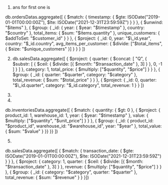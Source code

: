 1. ans for first one is

db.ordersDatas.aggregate([ { $match: { timestamp: { $gte: ISODate("2019-01-01T00:00:00Z"), $lte: ISODate("2021-12-31T23:59:59Z") } } }, { $unwind: "$items" }, { $group: { _id: { year: { $year: "$timestamp" }, country: "$country" }, total_items: { $sum: "$items.quantity" }, unique_customers: { $addToSet: "$customer_id" } } }, { $project: { _id: 0, year: "$\_id.year", country: "$_id.country", avg_items_per_customer: { $divide: ["$total_items", { $size: "$unique_customers" }] } } } ])

2.  db.salesData.aggregate([ { $project: { quarter: { $concat: [ "Q", { $substr: [ { $ceil: { $divide: [{ $month: "$transaction_date" }, 3] } }, 0, -1 ] } ] }, category: 1, total_price: { $multiply: ["$quantity", "$price"] } } }, { $group: { _id: { quarter: "$quarter", category: "$category" }, total_revenue: { $sum: "$total_price" } } }, { $project: { _id: 0, quarter: "$\_id.quarter", category: "$\_id.category", total_revenue: 1 } } ])

3.

4.

db.inventoriesData.aggregate([ { $match: { quantity: { $gt: 0 },  { $project: { product_id: 1, warehouse_id: 1, year: { $year: "$timestamp" }, value: { $multiply: ["$quantity", "$unit_price"] } } }, { $group: { _id: { product_id: "$product_id", warehouse_id: "$warehouse_id", year: "$year" }, total_value: { $sum: "$value" } }} }} ])

5.

db.salesData.aggregate([ { $match: { transaction_date: { $gte: ISODate("2019-01-01T00:00:00Z"), $lte: ISODate("2021-12-31T23:59:59Z") } } }, { $project: { category: 1, quarter: { $ceil: { $divide: [{ $month: "$transaction_date" }, 3] } }, revenue: { $multiply: ["$quantity", "$price"] } } }, { $group: { _id: { category: "$category", quarter: "$quarter" }, total_revenue: { $sum: "$revenue" } } }])
